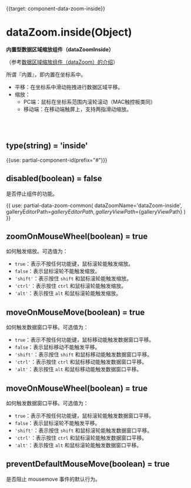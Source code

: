 {{target: component-data-zoom-inside}}

# dataZoom.inside(Object)

**内置型数据区域缩放组件（dataZoomInside）**

（参考[数据区域缩放组件（dataZoom）的介绍](~dataZoom)）

所谓『内置』，即内置在坐标系中。

+ 平移：在坐标系中滑动拖拽进行数据区域平移。
+ 缩放：
    + PC端：鼠标在坐标系范围内滚轮滚动（MAC触控板类同）
    + 移动端：在移动端触屏上，支持两指滑动缩放。


<br>
<br>


## type(string) = 'inside'

{{use: partial-component-id(prefix="#")}}

## disabled(boolean) = false

是否停止组件的功能。

{{ use: partial-data-zoom-common(
    dataZoomName='dataZoom-inside',
    galleryEditorPath=${galleryEditorPath},
    galleryViewPath=${galleryViewPath}
) }}

## zoomOnMouseWheel(boolean) = true

如何触发缩放。可选值为：

+ `true`：表示不按任何功能键，鼠标滚轮能触发缩放。
+ `false`：表示鼠标滚轮不能触发缩放。
+ `'shift'`：表示按住 `shift` 和鼠标滚轮能触发缩放。
+ `'ctrl'`：表示按住 `ctrl` 和鼠标滚轮能触发缩放。
+ `'alt'`：表示按住 `alt` 和鼠标滚轮能触发缩放。

## moveOnMouseMove(boolean) = true

如何触发数据窗口平移。可选值为：

+ `true`：表示不按任何功能键，鼠标移动能触发数据窗口平移。
+ `false`：表示鼠标移动不能触发平移。
+ `'shift'`：表示按住 `shift` 和鼠标移动能触发数据窗口平移。
+ `'ctrl'`：表示按住 `ctrl` 和鼠标移动能触发数据窗口平移。
+ `'alt'`：表示按住 `alt` 和鼠标移动能触发数据窗口平移。

## moveOnMouseWheel(boolean) = true

如何触发数据窗口平移。可选值为：

+ `true`：表示不按任何功能键，鼠标滚轮能触发数据窗口平移。
+ `false`：表示鼠标滚轮不能触发平移。
+ `'shift'`：表示按住 `shift` 和鼠标滚轮能触发数据窗口平移。
+ `'ctrl'`：表示按住 `ctrl` 和鼠标滚轮能触发数据窗口平移。
+ `'alt'`：表示按住 `alt` 和鼠标滚轮能触发数据窗口平移。

## preventDefaultMouseMove(boolean) = true

是否阻止 mousemove 事件的默认行为。